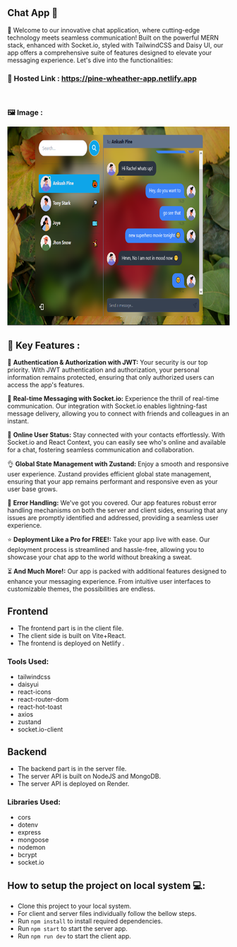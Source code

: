 ## Chat App 💬

<p>
🌟 Welcome to our innovative chat application, where cutting-edge technology meets seamless communication! Built on the powerful MERN stack, enhanced with Socket.io, styled with TailwindCSS and Daisy UI, our app offers a comprehensive suite of features designed to elevate your messaging experience. Let's dive into the functionalities:
</p>

### 🔗 Hosted Link : https://pine-wheather-app.netlify.app
<br/>

### 🖼 Image :
<img src="./image/ChatApp.png"  width="680" height="450" >

##  🔑 Key Features :

🎃 <b> Authentication & Authorization with JWT:</b> Your security is our top priority. With JWT authentication and authorization, your personal information remains protected, ensuring that only authorized users can access the app's features.

👾 <b>Real-time Messaging with Socket.io:</b> Experience the thrill of real-time communication. Our integration with Socket.io enables lightning-fast message delivery, allowing you to connect with friends and colleagues in an instant.

🚀 <b>Online User Status:</b> Stay connected with your contacts effortlessly. With Socket.io and React Context, you can easily see who's online and available for a chat, fostering seamless communication and collaboration.

👌 <b>Global State Management with Zustand:</b> Enjoy a smooth and responsive user experience. Zustand provides efficient global state management, ensuring that your app remains performant and responsive even as your user base grows.

🐞  <b>Error Handling:</b> We've got you covered. Our app features robust error handling mechanisms on both the server and client sides, ensuring that any issues are promptly identified and addressed, providing a seamless user experience.

⭐ <b>Deployment Like a Pro for FREE!:</b> Take your app live with ease. Our deployment process is streamlined and hassle-free, allowing you to showcase your chat app to the world without breaking a sweat.

⏳ <b>And Much More!:</b> Our app is packed with additional features designed to enhance your messaging experience. From intuitive user interfaces to customizable themes, the possibilities are endless.


## Frontend
- The frontend part is in the client file.
- The client side is built on Vite+React.
- The frontend is deployed on Netlify .

### Tools Used:
- tailwindcss 
- daisyui
- react-icons
- react-router-dom
- react-hot-toast
- axios
- zustand
- socket.io-client


## Backend 
- The backend part is in the server file.
- The server API is built on NodeJS and MongoDB.
- The server API is deployed on Render.

### Libraries Used:
- cors
- dotenv
- express
- mongoose
- nodemon
- bcrypt
- socket.io

## How to setup the project on local system 💻:
- Clone this project to your local system.
- For client and server files individually follow the bellow steps.
- Run `npm install` to install required dependencies.
- Run `npm start` to start the server app.
- Run `npm run dev` to start the client app.